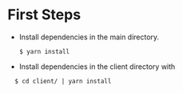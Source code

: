 # First Steps

- Install dependencies in the main directory.

  ```
  $ yarn install
  ```

- Install dependencies in the client directory with

```
  $ cd client/ | yarn install
```

